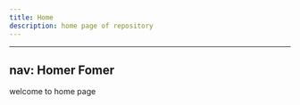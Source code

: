 ```yaml
---
title: Home
description: home page of repository
---
```


---
nav: Homer Fomer
---
welcome to home page
